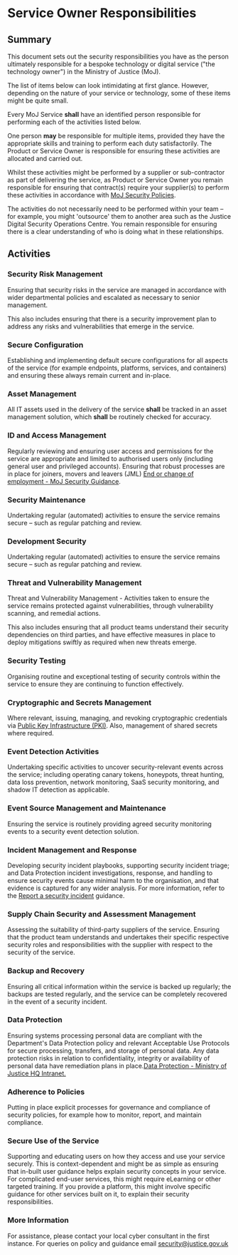# Service Owner Responsibilities

## Summary

This document sets out the security responsibilities you have as the person ultimately responsible for a bespoke technology or digital service \("the technology owner"\) in the Ministry of Justice \(MoJ\).

The list of items below can look intimidating at first glance. However, depending on the nature of your service or technology, some of these items might be quite small.

Every MoJ Service **shall** have an identified person responsible for performing each of the activities listed below.

One person **may** be responsible for multiple items, provided they have the appropriate skills and training to perform each duty satisfactorily. The Product or Service Owner is responsible for ensuring these activities are allocated and carried out.

Whilst these activities might be performed by a supplier or sub-contractor as part of delivering the service, as Product or Service Owner you remain responsible for ensuring that contract\(s\) require your supplier\(s\) to perform these activities in accordance with [MoJ Security Policies](cyber-and-technical-security-guidance.md).

The activities do not necessarily need to be performed within your team – for example, you might 'outsource' them to another area such as the Justice Digital Security Operations Centre. You remain responsible for ensuring there is a clear understanding of who is doing what in these relationships.

## Activities

### Security Risk Management

Ensuring that security risks in the service are managed in accordance with wider departmental policies and escalated as necessary to senior management.

This also includes ensuring that there is a security improvement plan to address any risks and vulnerabilities that emerge in the service.

### Secure Configuration

Establishing and implementing default secure configurations for all aspects of the service \(for example endpoints, platforms, services, and containers\) and ensuring these always remain current and in-place.

### Asset Management

All IT assets used in the delivery of the service **shall** be tracked in an asset management solution, which **shall** be routinely checked for accuracy.

### ID and Access Management

Regularly reviewing and ensuring user access and permissions for the service are appropriate and limited to authorised users only \(including general user and privileged accounts\). Ensuring that robust processes are in place for joiners, movers and leavers \(JML\) [End or change of employment - MoJ Security Guidance](end-or-change-of-employment.md).

### Security Maintenance

Undertaking regular \(automated\) activities to ensure the service remains secure – such as regular patching and review.

### Development Security

Undertaking regular \(automated\) activities to ensure the service remains secure – such as regular patching and review.

### Threat and Vulnerability Management

Threat and Vulnerability Management - Activities taken to ensure the service remains protected against vulnerabilities, through vulnerability scanning, and remedial actions.

This also includes ensuring that all product teams understand their security dependencies on third parties, and have effective measures in place to deploy mitigations swiftly as required when new threats emerge.

### Security Testing

Organising routine and exceptional testing of security controls within the service to ensure they are continuing to function effectively.

### Cryptographic and Secrets Management

Where relevant, issuing, managing, and revoking cryptographic credentials via [Public Key Infrastructure \(PKI\)](public-key-infrastructure-policy.md). Also, management of shared secrets where required.

### Event Detection Activities

Undertaking specific activities to uncover security-relevant events across the service; including operating canary tokens, honeypots, threat hunting, data loss prevention, network monitoring, SaaS security monitoring, and shadow IT detection as applicable.

### Event Source Management and Maintenance

Ensuring the service is routinely providing agreed security monitoring events to a security event detection solution.

### Incident Management and Response

Developing security incident playbooks, supporting security incident triage; and Data Protection incident investigations, response, and handling to ensure security events cause minimal harm to the organisation, and that evidence is captured for any wider analysis. For more information, refer to the [Report a security incident](reporting-an-incident.md) guidance.

### Supply Chain Security and Assessment Management

Assessing the suitability of third-party suppliers of the service. Ensuring that the product team understands and undertakes their specific respective security roles and responsibilities with the supplier with respect to the security of the service.

### Backup and Recovery

Ensuring all critical information within the service is backed up regularly; the backups are tested regularly, and the service can be completely recovered in the event of a security incident.

### Data Protection

Ensuring systems processing personal data are compliant with the Department's Data Protection policy and relevant Acceptable Use Protocols for secure processing, transfers, and storage of personal data. Any data protection risks in relation to confidentiality, integrity or availability of personal data have remediation plans in place.[Data Protection - Ministry of Justice HQ Intranet.](https://intranet.justice.gov.uk/guidance/knowledge-information/protecting-information/privacy-reform/)

### Adherence to Policies

Putting in place explicit processes for governance and compliance of security policies, for example how to monitor, report, and maintain compliance.

### Secure Use of the Service

Supporting and educating users on how they access and use your service securely. This is context-dependent and might be as simple as ensuring that in-built user guidance helps explain security concepts in your service. For complicated end-user services, this might require eLearning or other targeted training. If you provide a platform, this might involve specific guidance for other services built on it, to explain their security responsibilities.

### More Information

For assistance, please contact your local cyber consultant in the first instance. For queries on policy and guidance email [security@justice.gov.uk](mailto:security@justice.gov.uk)

